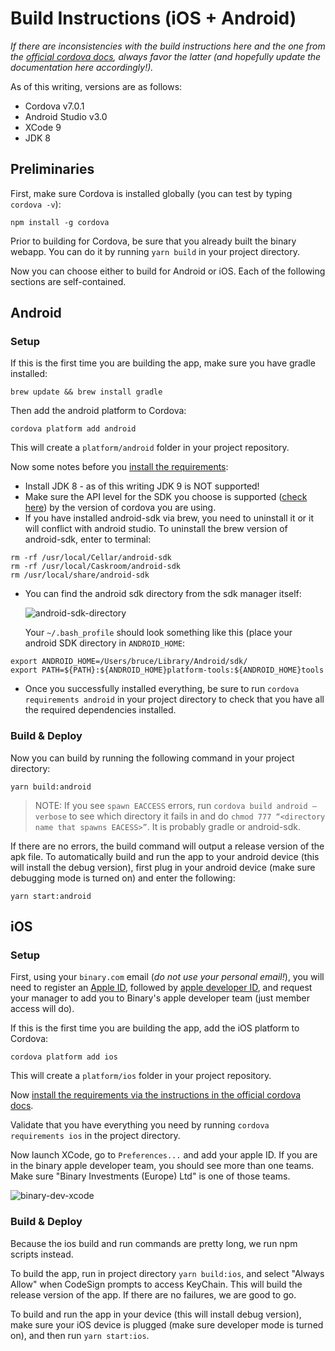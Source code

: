 # Build Instructions (iOS + Android)

*If there are inconsistencies with the build instructions here and the one from the [official cordova docs](https://cordova.apache.org/docs/en/latest/), always favor the latter (and hopefully update the documentation here accordingly!).*

As of this writing, versions are as follows:
 - Cordova v7.0.1
 - Android Studio v3.0
 - XCode 9
 - JDK 8

## Preliminaries
First, make sure Cordova is installed globally (you can test by typing `cordova -v`):
```
npm install -g cordova
```
Prior to building for Cordova, be sure that you already built the binary webapp. You can do it by running `yarn build` in your project directory.

Now you can choose either to build for Android or iOS. Each of the following sections are self-contained. 

## Android
### Setup
If this is the first time you are building the app, make sure you have gradle installed:

```
brew update && brew install gradle
```
 
Then add the android platform to Cordova:
```
cordova platform add android
```
This will create a `platform/android` folder in your project repository. 

Now some notes before you [install the requirements](https://cordova.apache.org/docs/en/latest/guide/platforms/android/index.html#installing-the-requirements):
 + Install JDK 8 - as of this writing JDK 9 is NOT supported!
 + Make sure the API level for the SDK you choose is supported ([check here](https://cordova.apache.org/docs/en/latest/guide/platforms/android/index.html#requirements-and-support)) by the version of cordova you are using.
 + If you have installed android-sdk via brew, you need to uninstall it or it will conflict with android studio. To uninstall the brew version of android-sdk, enter to terminal:
```
rm -rf /usr/local/Cellar/android-sdk
rm -rf /usr/local/Caskroom/android-sdk
rm /usr/local/share/android-sdk
```
 + You can find the android sdk directory from the sdk manager itself:

   ![android-sdk-directory](https://bruceoutdoors.files.wordpress.com/2017/10/sdk-link-e1509091030583.png)
   
   Your `~/.bash_profile` should look something like this (place your android SDK directory in `ANDROID_HOME`:
```
export ANDROID_HOME=/Users/bruce/Library/Android/sdk/
export PATH=${PATH}:${ANDROID_HOME}platform-tools:${ANDROID_HOME}tools
```
 + Once you successfully installed everything, be sure to run `cordova requirements android` in your project directory to check that you have all the required dependencies installed.

### Build & Deploy
Now you can build by running the following command in your project directory:
```
yarn build:android
```
> NOTE: If you see `spawn EACCESS` errors, run `cordova build android —verbose` to see which directory it fails in and do `chmod 777 “<directory name that spawns EACESS>”`. It is probably gradle or android-sdk.

If there are no errors, the build command will output a release version of the apk file. To automatically build and run the app to your android device (this will install the debug version), first plug in your android device (make sure debugging mode is turned on) and enter the following:
```
yarn start:android
```

## iOS
### Setup
First, using your `binary.com` email (*do not use your personal email!*), you will need to register an [Apple ID](https://appleid.apple.com), followed by [apple developer ID](https://developer.apple.com/account/), and request your manager to add you to Binary's apple developer team (just member access will do).
  
If this is the first time you are building the app, add the iOS platform to Cordova:
```
cordova platform add ios
```
This will create a `platform/ios` folder in your project repository.

Now [install the requirements via the instructions in the official cordova docs](https://cordova.apache.org/docs/en/latest/guide/platforms/ios/index.html#installing-the-requirements).

Validate that you have everything you need by running `cordova requirements ios` in the project directory.

Now launch XCode, go to `Preferences...` and add your apple ID. If you are in the binary apple developer team, you should see more than one teams. Make sure "Binary Investments (Europe) Ltd" is one of those teams.

![binary-dev-xcode](https://bruceoutdoors.files.wordpress.com/2017/10/screen-shot-2017-10-27-at-3-07-50-pm-e1509090785600.png)

### Build & Deploy

Because the ios build and run commands are pretty long, we run npm scripts instead.

To build the app, run in project directory `yarn build:ios`, and select "Always Allow" when CodeSign prompts to access KeyChain. This will build the release version of the app. If there are no failures, we are good to go.

To build and run the app in your device (this will install debug version), make sure your iOS device is plugged (make sure developer mode is turned on), and then run `yarn start:ios`.
